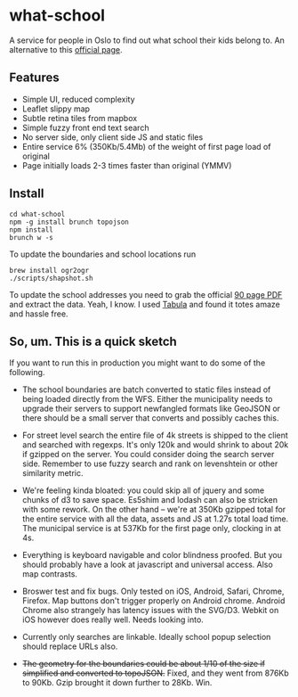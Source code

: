 what-school
===========

A service for people in Oslo to find out what school their kids belong to. An alternative to this [official page](http://www.utdanningsetaten.oslo.kommune.no/skoletilhoerighet/).

## Features

- Simple UI, reduced complexity
- Leaflet slippy map
- Subtle retina tiles from mapbox
- Simple fuzzy front end text search
- No server side, only client side JS and static files
- Entire service 6% (350Kb/5.4Mb) of the weight of first page load of original
- Page initially loads 2-3 times faster than original (YMMV)

## Install

```
cd what-school
npm -g install brunch topojson
npm install
brunch w -s
```

To update the boundaries and school locations run

```
brew install ogr2ogr
./scripts/shapshot.sh
```

To update the school addresses you need to grab the official [90 page PDF](http://www.utdanningsetaten.oslo.kommune.no/getfile.php/utdanningsetaten%20%28UDE%29/Internett%20%28UDE%29/ASA/Dokumenter/Alfabetisk%20gateregister%20skoletilh%C3%B8righet%20per%20112013.pdf) and extract the data. Yeah, I know. I used [Tabula](http://tabula.nerdpower.org/) and found it totes amaze and hassle free.

## So, um. This is a quick sketch

If you want to run this in production you might want to do some of the following.

- The school boundaries are batch converted to static files instead of being loaded directly from the WFS. Either the municipality needs to upgrade their servers to support newfangled formats like GeoJSON or there should be a small server that converts and possibly caches this.

- For street level search the entire file of 4k streets is shipped to the client and searched with regexps. It's only 120k and would shrink to about 20k if gzipped on the server. You could consider doing the search server side. Remember to use fuzzy search and rank on levenshtein or other similarity metric.

- We're feeling kinda bloated: you could skip all of jquery and some chunks of d3 to save space. Es5shim and lodash can also be stricken with some rework. On the other hand – we're at 350Kb gzipped total for the entire service with all the data, assets and JS at 1.27s total load time. The municipal service is at 537Kb for the first page only, clocking in at 4s.

- Everything is keyboard navigable and color blindness proofed. But you should probably have a look at javascript and universal access. Also map contrasts.

- Broswer test and fix bugs. Only tested on iOS, Android, Safari, Chrome, Firefox. Map buttons don't trigger properly on Android chrome. Android Chrome also strangely has latency issues with the SVG/D3. Webkit on iOS however does really well. Needs looking into.

- Currently only searches are linkable. Ideally school popup selection should replace URLs also.

- ~~The geometry for the boundaries could be about 1/10 of the size if simplified and converted to topoJSON.~~ Fixed, and they went from 876Kb to 90Kb. Gzip brought it down further to 28Kb. Win.

